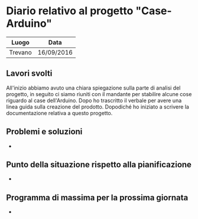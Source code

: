 # Diario relativo al progetto "Case-Arduino"
Luogo | Data
------------ | -------------
Trevano | 16/09/2016

## Lavori svolti
All'inizio abbiamo avuto una chiara spiegazione sulla parte di analisi del progetto, in seguito ci siamo riuniti con il mandante per stabilire alcune cose riguardo al case dell'Arduino.
Dopo ho trascritto il verbale per avere una linea guida sulla creazione del prodotto.
Dopodiché ho iniziato a scrivere la documentazione relativa a questo progetto.

## Problemi e soluzioni
-
## Punto della situazione rispetto alla pianificazione
-
## Programma di massima per la prossima giornata
-
